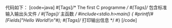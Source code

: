 代码如下：
[code=java]
#[Tags]/* The first C programme */
#[Tags]/* 包含标准输入输出头文件 */
#[Tags]/* 主函数 */
#include<stdio.h>main()
{
    #printf(#[Fields]"Hello World!\n"#);
    #[Tags]/* 打印输出信息 */
#}
[/code]